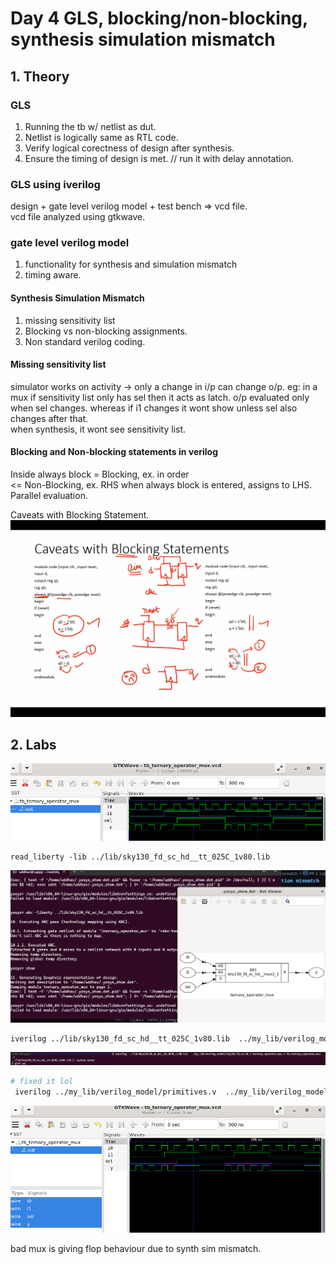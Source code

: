 # Day 4 GLS, blocking/non-blocking, synthesis simulation mismatch

## 1. Theory

### GLS

1. Running the tb w/ netlist as dut.
2. Netlist is logically same as RTL code.
3. Verify logical corectness of design after synthesis.
4. Ensure the timing of design is met. // run it with delay annotation.

### GLS using iverilog

design + gate level verilog model + test bench => vcd file.  
vcd file analyzed using gtkwave.

### gate level verilog model

1. functionality for synthesis and simulation mismatch
2. timing aware.

#### Synthesis Simulation Mismatch

1. missing sensitivity list
2. Blocking vs non-blocking assignments.
3. Non standard verilog coding.

#### Missing sensitivity list

simulator works on activity -> only a change in i/p can change o/p. 
eg: in a mux if sensitivity list only has sel then it acts as latch. o/p evaluated only when sel changes.
    whereas if i1 changes it wont show unless sel also changes after that.  
when synthesis, it wont see sensitivity list.

#### Blocking and Non-blocking statements in verilog

Inside always block 
= Blocking, ex. in order    
<= Non-Blocking, ex. RHS when always block is entered, assigns to LHS. Parallel evaluation.

Caveats with Blocking Statement.    
![alt text](image.png)

## 2. Labs

![alt text](image-1.png)

```yosys
read_liberty -lib ../lib/sky130_fd_sc_hd__tt_025C_1v80.lib

```

![alt text](image-2.png)

```bash
iverilog ../lib/sky130_fd_sc_hd__tt_025C_1v80.lib  ../my_lib/verilog_model/sky130_fd_sc_hd.v ternary_operator_mux.v tb_ternary_operator_mux.v
```

![something funny](image-3.png)

```bash
# fixed it lol
 iverilog ../my_lib/verilog_model/primitives.v  ../my_lib/verilog_model/sky130_fd_sc_hd.v ternary_operator_mux.v tb_ternary_operator_mux.v
```

![fixed it](image-4.png)

bad mux is giving flop behaviour due to synth sim mismatch.
